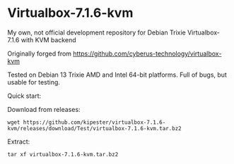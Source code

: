 # Virtualbox-7.1.6-kvm
My own, not official development repository for Debian Trixie Virtualbox-7.1.6 with KVM backend

Originally forged from https://github.com/cyberus-technology/virtualbox-kvm

Tested on Debian 13 Trixie AMD and Intel 64-bit platforms. Full of bugs, but usable for testing.

Quick start:

Download from releases:

```
wget https://github.com/kipester/virtualbox-7.1.6-kvm/releases/download/Test/virtualbox-7.1.6-kvm.tar.bz2
```
Extract:
```
tar xf virtualbox-7.1.6-kvm.tar.bz2
```

